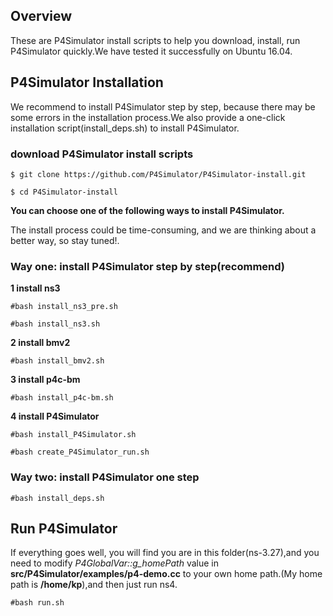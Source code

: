 
## Overview
These are P4Simulator install scripts to help you download, install, run P4Simulator quickly.We have tested it successfully on Ubuntu 16.04.

## P4Simulator Installation
We recommend to install P4Simulator step by step, because there may be some errors in the installation process.We also provide a one-click installation script(install_deps.sh) to install P4Simulator. 

### download P4Simulator install scripts
   `$ git clone https://github.com/P4Simulator/P4Simulator-install.git`   

   `$ cd P4Simulator-install`

**You can choose one of the following ways to install P4Simulator.** 

The install process could be time-consuming, and we are thinking about a better way, so stay tuned!. 
### Way one: install P4Simulator step by step(recommend)
**1 install ns3**

`#bash install_ns3_pre.sh`

`#bash install_ns3.sh`

**2 install bmv2**

`#bash install_bmv2.sh`

**3 install p4c-bm**

`#bash install_p4c-bm.sh`

**4 install P4Simulator**

`#bash install_P4Simulator.sh`

`#bash create_P4Simulator_run.sh`

### Way two: install P4Simulator one step
`#bash install_deps.sh`

## Run P4Simulator
If everything goes well, you will find you are in this folder(ns-3.27),and you need to modify _P4GlobalVar::g_homePath_ value in **src/P4Simulator/examples/p4-demo.cc** to your own home path.(My home path is **/home/kp**),and then just run ns4.

`#bash run.sh`

